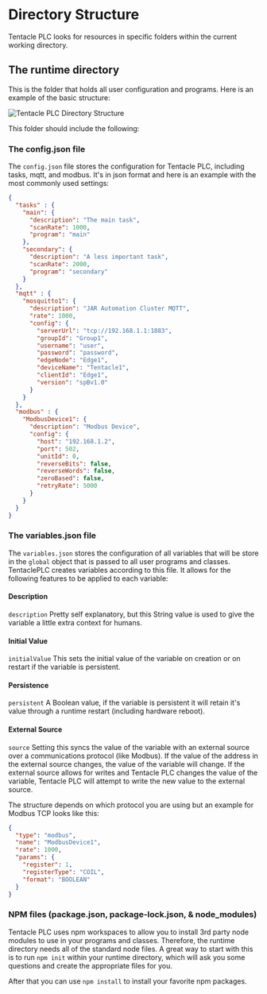 # Directory Structure

Tentacle PLC looks for resources in specific folders within the current working directory.

## The runtime directory

This is the folder that holds all user configuration and programs. Here is an example of the basic structure:

![Tentacle PLC Directory Structure](https://res.cloudinary.com/jarautomation/image/upload/v1646032003/Tentacle%20PLC%20Docs/tentacle-plc-directory-structure.png)

This folder should include the following:

### The config.json file

The `config.json` file stores the configuration for Tentacle PLC, including tasks, mqtt, and modbus. It's in json format and here is an example with the most commonly used settings:

```json
{
  "tasks" : {
    "main": {
      "description": "The main task",
      "scanRate": 1000,
      "program": "main"
    },
    "secondary": {
      "description": "A less important task",
      "scanRate": 2000,
      "program": "secondary"
    }
  },
  "mqtt" : {
    "mosquitto1": {
      "description": "JAR Automation Cluster MQTT",
      "rate": 1000,
      "config": {
        "serverUrl": "tcp://192.168.1.1:1883",
        "groupId": "Group1",
        "username": "user",
        "password": "password",
        "edgeNode": "Edge1",
        "deviceName": "Tentacle1",
        "clientId": "Edge1",
        "version": "spBv1.0"
      }
    }
  },
  "modbus" : {
    "ModbusDevice1": {
      "description": "Modbus Device",
      "config": {
        "host": "192.168.1.2",
        "port": 502,
        "unitId": 0,
        "reverseBits": false,
        "reverseWords": false,
        "zeroBased": false,
        "retryRate": 5000
      }
    }
  }
}
```

### The variables.json file

The `variables.json` stores the configuration of all variables that will be store in the `global` object that is passed to all user programs and classes. TentaclePLC creates variables according to this file. It allows for the following features to be applied to each variable:

#### Description
`description` Pretty self explanatory, but this String value is used to give the variable a little extra context for humans.

#### Initial Value
`initialValue` This sets the initial value of the variable on creation or on restart if the variable is persistent.

#### Persistence
`persistent` A Boolean value, if the variable is persistent it will retain it's value through a runtime restart (including hardware reboot).

#### External Source
`source` Setting this syncs the value of the variable with an external source over a communications protocol (like Modbus). If the value of the address in the external source changes, the value of the variable will change. If the external source allows for writes and Tentacle PLC changes the value of the variable, Tentacle PLC will attempt to write the new value to the external source.

The structure depends on which protocol you are using but an example for Modbus TCP looks like this:

```json
{
  "type": "modbus",
  "name": "ModbusDevice1",
  "rate": 1000,
  "params": {
    "register": 1,
    "registerType": "COIL",
    "format": "BOOLEAN"
  }
}
```

### NPM files (package.json, package-lock.json, & node_modules)

Tentacle PLC uses npm workspaces to allow you to install 3rd party node modules to use in your programs and classes. Therefore, the runtime directory needs all of the standard node files. A great way to start with this is to run `npm init` within your runtime directory, which will ask you some questions and create the appropriate files for you.

After that you can use `npm install` to install your favorite npm packages.